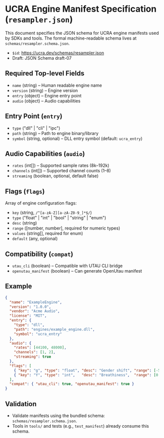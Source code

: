 # UCRA Engine Manifest Specification (`resampler.json`)

This document specifies the JSON schema for UCRA engine manifests used by SDKs and tools.
The formal machine-readable schema lives at `schemas/resampler.schema.json`.

- `$id`: https://ucra.dev/schemas/resampler.json
- Draft: JSON Schema draft-07

## Required Top-level Fields

- `name` (string) – Human readable engine name
- `version` (string) – Engine version
- `entry` (object) – Engine entry point
- `audio` (object) – Audio capabilities

## Entry Point (`entry`)

- `type` ("dll" | "cli" | "ipc")
- `path` (string) – Path to engine binary/library
- `symbol` (string, optional) – DLL entry symbol (default: `ucra_entry`)

## Audio Capabilities (`audio`)

- `rates` (int[]) – Supported sample rates (8k–192k)
- `channels` (int[]) – Supported channel counts (1–8)
- `streaming` (boolean, optional, default false)

## Flags (`flags`)

Array of engine configuration flags:

- `key` (string, `/^[a-zA-Z][a-zA-Z0-9_]*$/`)
- `type` ("float" | "int" | "bool" | "string" | "enum")
- `desc` (string)
- `range` ([number, number], required for numeric types)
- `values` (string[], required for enum)
- `default` (any, optional)

## Compatibility (`compat`)

- `utau_cli` (boolean) – Compatible with UTAU CLI bridge
- `openutau_manifest` (boolean) – Can generate OpenUtau manifest

## Example

```json
{
  "name": "ExampleEngine",
  "version": "1.0.0",
  "vendor": "Acme Audio",
  "license": "MIT",
  "entry": {
    "type": "dll",
    "path": "engines/example_engine.dll",
    "symbol": "ucra_entry"
  },
  "audio": {
    "rates": [44100, 48000],
    "channels": [1, 2],
    "streaming": true
  },
  "flags": [
    { "key": "g", "type": "float", "desc": "Gender shift", "range": [-50, 50], "default": 0 },
    { "key": "Y", "type": "int",   "desc": "Breathiness",  "range": [0, 100],  "default": 50 }
  ],
  "compat": { "utau_cli": true, "openutau_manifest": true }
}
```

## Validation

- Validate manifests using the bundled schema: `schemas/resampler.schema.json`.
- Tools in `tools/` and tests (e.g., `test_manifest`) already consume this schema.
